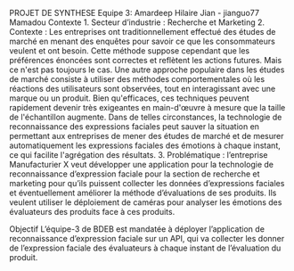 PROJET DE SYNTHESE
Equipe 3:
         Amardeep
         Hilaire
         Jian - jianguo77
         Mamadou
Contexte
        1.	Secteur d’industrie : Recherche et Marketing
        2.	Contexte : Les entreprises ont traditionnellement effectué des études de marché en menant des enquêtes pour savoir ce que les consommateurs veulent et ont besoin. Cette méthode suppose cependant que les préférences énoncées sont correctes et reflètent les actions futures. Mais ce n'est pas toujours le cas. Une autre approche populaire dans les études de marché consiste à utiliser des méthodes comportementales où les réactions des utilisateurs sont observées, tout en interagissant avec une marque ou un produit. Bien qu'efficaces, ces techniques peuvent rapidement devenir très exigeantes en main-d'œuvre à mesure que la taille de l'échantillon augmente. Dans de telles circonstances, la technologie de reconnaissance des expressions faciales peut sauver la situation en permettant aux entreprises de mener des études de marché et de mesurer automatiquement les expressions faciales des émotions à chaque instant, ce qui facilite l'agrégation des résultats.
        3.	Problématique : l’entreprise Manufacturier X veut développer une application pour la technologie de reconnaissance d’expression faciale pour la section de recherche et marketing pour qu’ils puissent collecter les données d’expressions faciales et éventuellement améliorer la méthode d’évaluations de ses produits. Ils veulent utiliser le déploiement de caméras pour analyser les émotions des évaluateurs des produits face à ces produits. 

Objectif
L’équipe-3 de BDEB est mandatée à déployer l’application de reconnaissance d’expression faciale sur un API, qui va collecter les donner de l’expression faciale des évaluateurs à chaque instant de l’évaluation du produit.  

